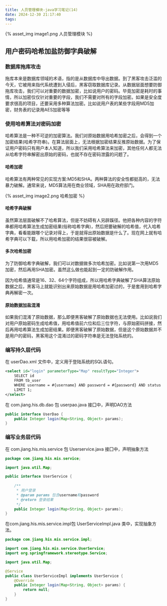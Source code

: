 ```yaml
---
title: 人员管理模块-java学习笔记(14)
date: 2024-12-30 21:17:40
tags:
---
```


{% asset_img image1.png 人员管理模块 %}

## 用户密码哈希加盐防御字典破解

### 数据库拖库攻击

拖库本来是数据库领域的术语，指的是从数据库中导出数据。到了黑客攻击泛滥的今天，它被用来指代系统遭到入侵后，黑客窃取数据库记录。从数据层面想要防御拖库攻击，我们可以对重要的数据加密，比如说用户的密码。毕竟加密是耗时的事情，所以加密仅仅针对重要的字段，我们不需要对所有的字段加密。如果是安全度要求很高的项目，还要采用多种算法加密。比如说用户表的某些字段用MD5加密，财务表的记录用AES加密等等

<!-- more -->

### 使用哈希算法对密码加密

哈希算法是一种不可逆的加密算法。我们对原始数据用哈希加密之后，会得到一个加密结果(哈希字符串)。在算法层面上，无法根据加密结果反推原始数据。为了保证用户密码只有用户本人知道，所以我们采用哈希算法来加密，其他任何人都无法从哈希字符串解密出原始的密码，也就不存在密码泄露的问题了。

#### 哈希加密

哈希算法有两种常见的实现方案:MD5和SHA。两种算法的安全性都挺高的，无法暴力破解。通常来说，MD5算法用在商业领域，SHA用在政府部门。

{% asset_img image2.png 哈希加密 %}

#### 哈希字典破解

虽然算法层面破解不了哈希算法，但是不妨碍有人另辟蹊径。他把各种内容的字符串都用哈希算法生成加密结果(俗称哈希字典)，然后把要破解的哈希值，代入哈希字典，看看能跟哪个记录对得上，于是就得出原始数据是什么了。现在网上就有哈希字典可以下载，所以用哈希加密的结果很容被破解。

#### 多次哈希加密

为了防御哈希字典破解，我们可以对数据做多次哈希加密。比如说第一次用MD5加密，然后再用SHA加密。虽然这么做也能起到一定的防破解作用。

因为哈希值通常是16、32、64个字符组成，所以用哈希字典破解了SHA算法原始数据之后，黑客马上就能识别出来原始数据是用哈希加密过的，于是套用到哈希字典再解密一次。

#### 原始数据加盐混淆

如果我们混淆了原始数据，那么即便黑客破解了原始数据也无法使用。比如说我们对用户原始密码生成哈希值，用哈希值前六位和后三位字符，与原始密码拼接，然后再用哈希算法生成加密结果。即便黑客破解了原始数据，但是这个原始数据并不是用户的密码，黑客用这个混淆过的密码字符串是无法登陆系统的。

### 编写持久层代码

在 userDao.xml 文件中，定义用于登陆系统的SQL语句。

```xml
<select id="login" parameterType="Map" resultType="Integer">
    SELECT id
    FROM tb_user
    WHERE username = #{username} AND password = #{password} AND status = 1
    LIMIT 1;
</select>
```

在 com.jiang.his.db.dao 包 userpao.java 接囗中，声明DAO方法

```java
public interface UserDao {
    public Integer login(Map<String, Object> params);
}
```

### 编写业务层代码

在 com.jiang.his.mis.service 包 Userservice.java 接囗中，声明抽象方法

```java
package com.jiang.his.mis.service;

import java.util.Map;

public interface UserService {
    
    /**
     * 用户登录
     * @param params 包含username和password
     * @return 登录结果
     */
    public Integer login(Map<String, Object> params);
}
```

在com.jiang.his.mis.service.impl包 UserServiceImpl.java 类中，实现抽象方法。

```java
package com.jiang.his.mis.service.impl;

import com.jiang.his.mis.service.UserService;
import org.springframework.stereotype.Service;

import java.util.Map;

@Service
public class UserServiceImpl implements UserService {
    @Override
    public Integer login(Map<String, Object> params) {
        return null;
    }
}
```

